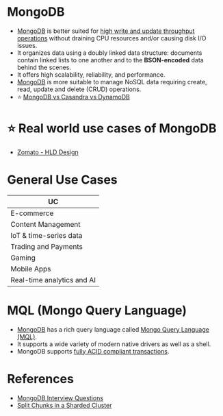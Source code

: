 
# MongoDB
- [MongoDB](https://www.mongodb.com/) is better suited for [high write and update throughput operations](../../7_Scalability/Throughput.md) without draining CPU resources and/or causing disk I/O issues. 
- It organizes data using a doubly linked data structure: documents contain linked lists to one another and to the **BSON-encoded** data behind the scenes.
- It offers high scalability, reliability, and performance.
- [MongoDB]() is more suitable to manage NoSQL data requiring create, read, update and delete (CRUD) operations.
- :star: [MongoDB vs Casandra vs DynamoDB](../DynamoDBVsMongoDBVsCasandra.md)

# :star: Real world use cases of MongoDB
- [Zomato - HLD Design](../../0_HLDUseCasesProblems/FoodOrderingZomatoSwiggy/Readme.md)

# General Use Cases

| UC                         |
|----------------------------|
| E-commerce                 |
| Content Management         |
| IoT & time-series data     |
| Trading and Payments       |
| Gaming                     |
| Mobile Apps                |
| Real-time analytics and AI |

# MQL (Mongo Query Language)
- [MongoDB]() has a rich query language called [Mongo Query Language (MQL)](https://www.mongodb.com/developer/products/atlas/getting-started-atlas-mongodb-query-language-mql/). 
- It supports a wide variety of modern native drivers as well as a shell.
- MongoDB supports [fully ACID compliant transactions](../1_ACIDTransactions/Readme.md).

# References
- [MongoDB Interview Questions](https://www.interviewbit.com/mongodb-interview-questions/)
- [Split Chunks in a Sharded Cluster](https://www.mongodb.com/docs/manual/tutorial/split-chunks-in-sharded-cluster/)